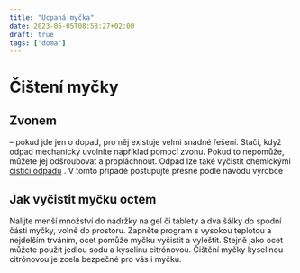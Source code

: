 ```yaml
---
title: "Ucpaná myčka"
date: 2023-06-05T08:58:27+02:00
draft: true
tags: ["doma"]
---
```


# Čištení myčky
## Zvonem
 – pokud jde jen o dopad, pro něj existuje velmi snadné řešení. Stačí, když odpad mechanicky uvolníte například pomocí zvonu. Pokud to nepomůže, můžete jej odšroubovat a propláchnout. Odpad lze také vyčistit chemickými  [čističi odpadu](https://www.alza.cz/maxi/domestos-cistic-odpadu-500-ml-d4826928.htm?utm_source=heureka_cz&utm_medium=product&utm_campaign=heureka_cz_drogerie_cistici-prostredky_kuchyn-a-okna_cis062apd) . V tomto případě postupujte přesně podle návodu výrobce
## Jak vyčistit myčku octem
Nalijte menší množství do nádržky na gel či tablety a dva šálky do spodní části myčky, volně do prostoru. Zapněte program s vysokou teplotou a nejdelším trváním, ocet pomůže myčku vyčistit a vyleštit. Stejně jako ocet můžete použít jedlou sodu a kyselinu citrónovou. Čištění myčky kyselinou citrónovou je zcela bezpečné pro vás i myčku.
